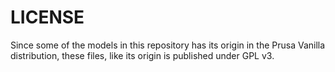 # LICENSE

Since some of the models in this repository has its origin in the Prusa Vanilla distribution, these files, like its origin is published under GPL v3.

